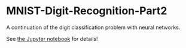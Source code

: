 # MNIST-Digit-Recognition-Part2
A continuation of the digit classification problem with neural networks.

See [the Jupyter notebook](https://github.com/martij222/MNIST-Digit-Recognition-Part2/blob/master/Digit%20Recognition%20(Part%202).ipynb) for details!
